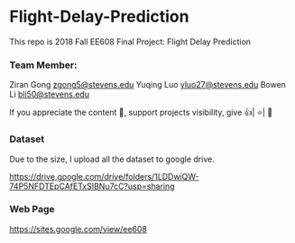# Flight-Delay-Prediction

This repo is 2018 Fall EE608 Final Project: Flight Delay Prediction

### Team Member: 
Ziran Gong zgong5@stevens.edu Yuqing Luo yluo27@stevens.edu Bowen Li bli50@stevens.edu

If you appreciate the content 📖, support projects visibility, give 👍| ⭐| 👏

### Dataset

Due to the size, I upload all the dataset to google drive.

https://drive.google.com/drive/folders/1LDDwiQW-74P5NFDTEpCAfETxSIBNu7cC?usp=sharing

### Web Page

https://sites.google.com/view/ee608
